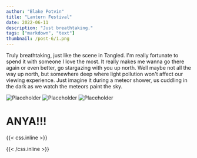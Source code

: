 ```yaml
---
author: "Blake Potvin"
title: "Lantern Festival"
date: 2022-06-11
description: "Just breathtaking."
tags: ["markdown", "text"]
thumbnail: /post-6/1.png
---
```


Truly breathtaking, just like the scene in Tangled. I'm really fortunate to spend it with someone I love the most. It really makes me wanna go there again or even better, go stargazing with you up north. Well maybe not all the way up north, but somewhere deep where light pollution won't affect our viewing experience. Just imagine it during a meteor shower, us cuddling in the dark as we watch the meteors paint the sky.

![Placeholder](/post-6/2.png)
![Placeholder](/post-6/3.png)
![Placeholder](/post-6/4.png)

# ANYA!!!

{{< css.inline >}}

<style>
.canon { background: white; width: 100%; height: auto; }
</style>

{{< /css.inline >}}
